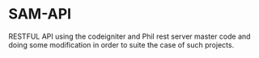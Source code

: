 SAM-API
=======

  RESTFUL API using the codeigniter and Phil rest server master code and doing some modification in order to suite the case of such projects.

